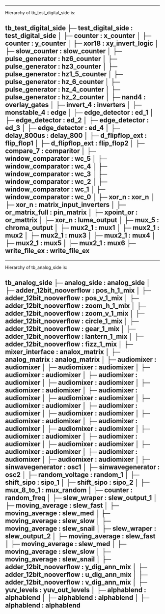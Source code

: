 ---------------------------------------------------
Hierarchy of tb_test_digital_side is:

tb_test_digital_side
    ├─ test_digital_side : test_digital_side 
        │   ├─ counter : x_counter 
        │   ├─ counter : y_counter
        │   ├─ xor18 : xy_invert_logic
        │   ├─ slow_counter : slow_counter
                │   ├─ pulse_generator : hz6_counter 
                │   ├─ pulse_generator : hz3_counter
                │   ├─ pulse_generator : hz1_5_counter
                │   ├─ pulse_generator : hz_6_counter
                │   ├─ pulse_generator : hz_4_counter
                │   ├─ pulse_generator : hz_2_counter
        │   ├─ nand4 : overlay_gates 
        │   ├─ invert_4 : inverters
        │   ├─ monstable_4 : edge
                │   ├─ edge_detector : ed_1 
                │   ├─ edge_detector : ed_2
                │   ├─ edge_detector : ed_3
                │   ├─ edge_detector : ed_4
        │   ├─ delay_800us : delay_800 
        │   ├─ d_flipflop_ext : flip_flop1
        │   ├─ d_flipflop_ext : flip_flop2
        │   ├─ compare_7 : comparitor
                │   ├─ window_comparator : wc_5 
                │   ├─ window_comparator : wc_4
                │   ├─ window_comparator : wc_3
                │   ├─ window_comparator : wc_2
                │   ├─ window_comparator : wc_1
                │   ├─ window_comparator : wc_0
                │   ├─ xor_n : xor_n
        │   ├─ xor_n : matrix_input_inverters 
        │   ├─ or_matrix_full : pin_matrix
                │   ├─ xpoint_or : or_mattrix 
        │   ├─ xor_n : luma_output 
        │   ├─ mux_5 : chroma_output
                │   ├─ mux2_1 : mux1 
                │   ├─ mux2_1 : mux2
                │   ├─ mux2_1 : mux3
                │   ├─ mux2_1 : mux4
                │   ├─ mux2_1 : mux5
                │   ├─ mux2_1 : mux6
    ├─ write_file_ex : write_file_ex 
---------------------------------------------------

---------------------------------------------------
Hierarchy of tb_analog_side is:

tb_analog_side
    ├─ analog_side : analog_side 
        │   ├─ adder_12bit_nooverflow : pos_h_1_mix 
        │   ├─ adder_12bit_nooverflow : pos_v_1_mix
        │   ├─ adder_12bit_nooverflow : zoom_h_1_mix
        │   ├─ adder_12bit_nooverflow : zoom_v_1_mix
        │   ├─ adder_12bit_nooverflow : circle_1_mix
        │   ├─ adder_12bit_nooverflow : gear_1_mix
        │   ├─ adder_12bit_nooverflow : lantern_1_mix
        │   ├─ adder_12bit_nooverflow : fizz_1_mix
        │   ├─ mixer_interface : analox_matrix
                │   ├─ analog_matrix : analog_matrix 
                        │   ├─ audiomixer : audiomixer 
                        │   ├─ audiomixer : audiomixer
                        │   ├─ audiomixer : audiomixer
                        │   ├─ audiomixer : audiomixer
                        │   ├─ audiomixer : audiomixer
                        │   ├─ audiomixer : audiomixer
                        │   ├─ audiomixer : audiomixer
                        │   ├─ audiomixer : audiomixer
                        │   ├─ audiomixer : audiomixer
                        │   ├─ audiomixer : audiomixer
                        │   ├─ audiomixer : audiomixer
                        │   ├─ audiomixer : audiomixer
                        │   ├─ audiomixer : audiomixer
                        │   ├─ audiomixer : audiomixer
                        │   ├─ audiomixer : audiomixer
                        │   ├─ audiomixer : audiomixer
                        │   ├─ audiomixer : audiomixer
                        │   ├─ audiomixer : audiomixer
                        │   ├─ audiomixer : audiomixer
                        │   ├─ audiomixer : audiomixer
        │   ├─ sinwavegenerator : osc1 
        │   ├─ sinwavegenerator : osc2
        │   ├─ random_voltage : random_1
                │   ├─ shift_sipo : sipo_1 
                │   ├─ shift_sipo : sipo_2
                │   ├─ mux_8_to_1 : mux_random
                │   ├─ counter : random_freq
                │   ├─ slew_wraper : slew_output_1
                        │   ├─ moving_average : slew_fast 
                        │   ├─ moving_average : slew_med
                        │   ├─ moving_average : slew_slow
                        │   ├─ moving_average : slew_snail
                │   ├─ slew_wraper : slew_output_2 
                        │   ├─ moving_average : slew_fast 
                        │   ├─ moving_average : slew_med
                        │   ├─ moving_average : slew_slow
                        │   ├─ moving_average : slew_snail
        │   ├─ adder_12bit_nooverflow : y_dig_ann_mix 
        │   ├─ adder_12bit_nooverflow : u_dig_ann_mix
        │   ├─ adder_12bit_nooverflow : v_dig_ann_mix
        │   ├─ yuv_levels : yuv_out_levels
                │   ├─ alphablend : alphablend 
                │   ├─ alphablend : alphablend
                │   ├─ alphablend : alphablend
---------------------------------------------------

